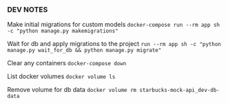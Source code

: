 ### DEV NOTES

Make initial migrations for custom models
`docker-compose run --rm app sh -c "python manage.py makemigrations"`

Wait for db and apply migrations to the project
`run --rm app sh -c "python manage.py wait_for_db && python manage.py migrate"`

Clear any containers
`docker-compose down`

List docker volumes
`docker volume ls`

Remove volume for db data
`docker volume rm starbucks-mock-api_dev-db-data`